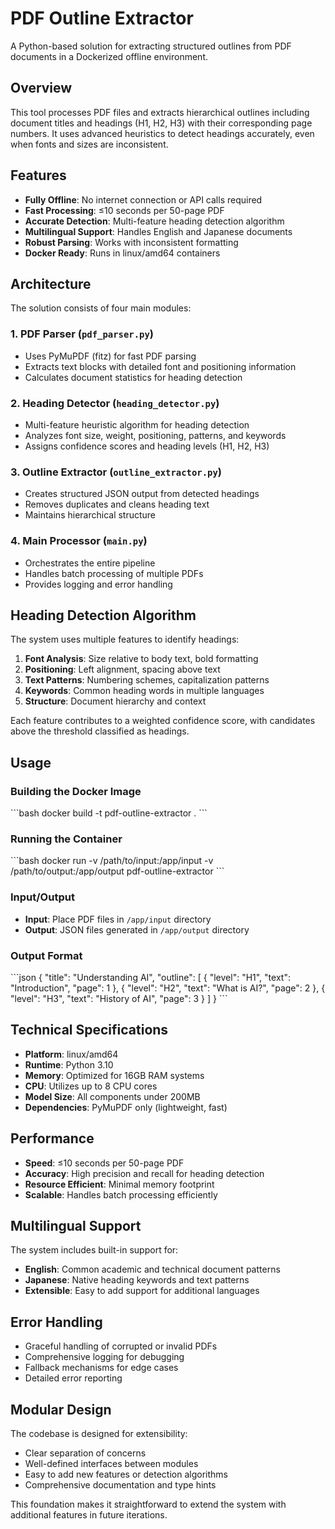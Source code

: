 # PDF Outline Extractor

A Python-based solution for extracting structured outlines from PDF documents in a Dockerized offline environment.

## Overview

This tool processes PDF files and extracts hierarchical outlines including document titles and headings (H1, H2, H3) with their corresponding page numbers. It uses advanced heuristics to detect headings accurately, even when fonts and sizes are inconsistent.

## Features

- **Fully Offline**: No internet connection or API calls required
- **Fast Processing**: ≤10 seconds per 50-page PDF
- **Accurate Detection**: Multi-feature heading detection algorithm
- **Multilingual Support**: Handles English and Japanese documents
- **Robust Parsing**: Works with inconsistent formatting
- **Docker Ready**: Runs in linux/amd64 containers

## Architecture

The solution consists of four main modules:

### 1. PDF Parser (`pdf_parser.py`)
- Uses PyMuPDF (fitz) for fast PDF parsing
- Extracts text blocks with detailed font and positioning information
- Calculates document statistics for heading detection

### 2. Heading Detector (`heading_detector.py`)
- Multi-feature heuristic algorithm for heading detection
- Analyzes font size, weight, positioning, patterns, and keywords
- Assigns confidence scores and heading levels (H1, H2, H3)

### 3. Outline Extractor (`outline_extractor.py`)
- Creates structured JSON output from detected headings
- Removes duplicates and cleans heading text
- Maintains hierarchical structure

### 4. Main Processor (`main.py`)
- Orchestrates the entire pipeline
- Handles batch processing of multiple PDFs
- Provides logging and error handling

## Heading Detection Algorithm

The system uses multiple features to identify headings:

1. **Font Analysis**: Size relative to body text, bold formatting
2. **Positioning**: Left alignment, spacing above text
3. **Text Patterns**: Numbering schemes, capitalization patterns
4. **Keywords**: Common heading words in multiple languages
5. **Structure**: Document hierarchy and context

Each feature contributes to a weighted confidence score, with candidates above the threshold classified as headings.

## Usage

### Building the Docker Image

\`\`\`bash
docker build -t pdf-outline-extractor .
\`\`\`

### Running the Container

\`\`\`bash
docker run -v /path/to/input:/app/input -v /path/to/output:/app/output pdf-outline-extractor
\`\`\`

### Input/Output

- **Input**: Place PDF files in `/app/input` directory
- **Output**: JSON files generated in `/app/output` directory

### Output Format

\`\`\`json
{
  "title": "Understanding AI",
  "outline": [
    { "level": "H1", "text": "Introduction", "page": 1 },
    { "level": "H2", "text": "What is AI?", "page": 2 },
    { "level": "H3", "text": "History of AI", "page": 3 }
  ]
}
\`\`\`

## Technical Specifications

- **Platform**: linux/amd64
- **Runtime**: Python 3.10
- **Memory**: Optimized for 16GB RAM systems
- **CPU**: Utilizes up to 8 CPU cores
- **Model Size**: All components under 200MB
- **Dependencies**: PyMuPDF only (lightweight, fast)

## Performance

- **Speed**: ≤10 seconds per 50-page PDF
- **Accuracy**: High precision and recall for heading detection
- **Resource Efficient**: Minimal memory footprint
- **Scalable**: Handles batch processing efficiently

## Multilingual Support

The system includes built-in support for:
- **English**: Common academic and technical document patterns
- **Japanese**: Native heading keywords and text patterns
- **Extensible**: Easy to add support for additional languages

## Error Handling

- Graceful handling of corrupted or invalid PDFs
- Comprehensive logging for debugging
- Fallback mechanisms for edge cases
- Detailed error reporting

## Modular Design

The codebase is designed for extensibility:
- Clear separation of concerns
- Well-defined interfaces between modules
- Easy to add new features or detection algorithms
- Comprehensive documentation and type hints

This foundation makes it straightforward to extend the system with additional features in future iterations.
